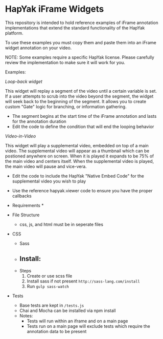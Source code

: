 HapYak iFrame Widgets
=======

This repository is intended to hold reference examples of iFrame annotation implementations that extend the standard functionality of the HapYak platform.

To use these examples you must copy them and paste them into an iFrame widget annotation on your video.

NOTE: Some examples require a specific HapYak license. Please carefully review the implementation to make sure it will work for you.



Examples:

*Loop-back widget*

This widget will replay a segment of the video until a certain variable is set. If a user attempts to scrub into the video beyond the segment, the widget will seek back to the beginning of the segment. It allows you to create custom "Gate" logic for branching, or information gathering.
  * The segment begins at the start time of the iFrame annotation and lasts for the annotation duration
  * Edit the code to define the condition that will end the looping behavior
  
  


*Video-in-Video*

This widget will play a supplemental video, embedded on top of a main video. The supplemental video will appear as a thumbnail which can be postioned anywhere on screen. When it is played it expands to be 75% of the main video and centers itself. When the supplemental video is played, the main video will pause and vice-vera.
  * Edit the code to include the HapYak "Native Embed Code" for the supplemental video you wish to play
  * Use the reference hapyak.viewer code to ensure you have the proper callbacks


* Requirements *
 - File Structure
     - css, js, and html must be in seperate files
 
 - CSS
     - Sass
     - Install:
          - 
     - Steps
         1.  Create or use scss file
         2.  Install sass if not present `http://sass-lang.com/install`
         3.  Run `gulp sass-watch`
  
 - Tests
     - Base tests are kept in `/tests.js`
     - Chai and Mocha can be installed via npm install
     - Notes:
         - Tests will run within an iframe and on a main page
         - Tests run on a main page will exclude tests which require the annotation data to be present

